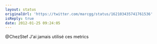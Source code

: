 ```yaml
---
layout: status
originalUrl: 'https://twitter.com/marcgg/status/162103435741761536'
isReply: true
date: 2012-01-25 09:24:05
---
```


@ChezStef J'ai jamais utilisé ces metrics
